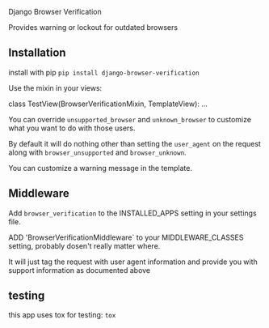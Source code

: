 
Django Browser Verification

Provides warning or lockout for outdated browsers


## Installation

install with pip `pip install django-browser-verification`

Use the mixin in your views:

class TestView(BrowserVerificationMixin, TemplateView):
  ...

You can override `unsupported_browser` and `unknown_browser` to customize
what you want to do with those users.

By default it will do nothing other than setting the `user_agent` on the request
along with `browser_unsupported` and `browser_unknown`.

You can customize a warning message in the template.

## Middleware

Add `browser_verification` to the INSTALLED_APPS setting in your settings file.

ADD 'BrowserVerificationMiddleware` to your MIDDLEWARE_CLASSES setting,
probably dosen't really matter where.

It will just tag the request with user agent information and provide you with
support information as documented above

## testing

this app uses tox for testing: ```tox```
